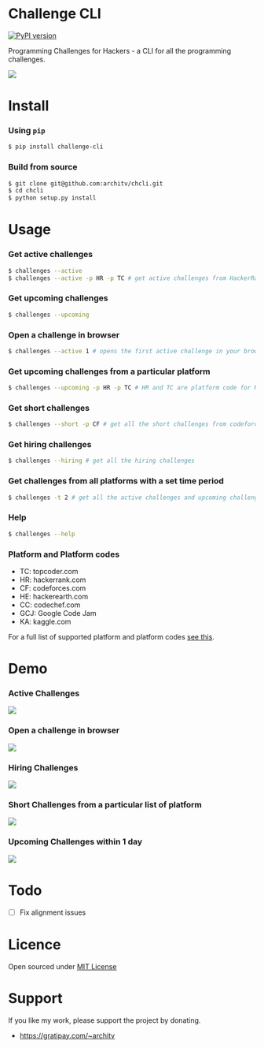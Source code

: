 Challenge CLI
=====

[![PyPI version](https://badge.fury.io/py/challenge-cli.svg)](https://badge.fury.io/py/challenge-cli)

Programming Challenges for Hackers - a CLI for all the programming challenges. 

![](http://i.imgur.com/F7BbEH2.png)

Install
=====

### Using `pip`

```bash
$ pip install challenge-cli
````

### Build from source


```bash
$ git clone git@github.com:architv/chcli.git
$ cd chcli
$ python setup.py install
```

Usage
====

### Get active challenges

```bash
$ challenges --active
$ challenges --active -p HR -p TC # get active challenges from HackerRank(HR) and topcoder(TC).
```

### Get upcoming challenges

```bash
$ challenges --upcoming
```

### Open a challenge in browser

```bash
$ challenges --active 1 # opens the first active challenge in your browser
```

### Get upcoming challenges from a particular platform

```bash
$ challenges --upcoming -p HR -p TC # HR and TC are platform code for HackerRank and TopCoder Respectively
```

### Get short challenges

```bash
$ challenges --short -p CF # get all the short challenges from codeforces
```

### Get hiring challenges

```bash
$ challenges --hiring # get all the hiring challenges
```

### Get challenges from all platforms with a set time period

```bash
$ challenges -t 2 # get all the active challenges and upcoming challenges which start in the next 2 days
```

### Help
```bash
$ challenges --help
```

### Platform and Platform codes

- TC: topcoder.com
- HR: hackerrank.com
- CF: codeforces.com
- HE: hackerearth.com
- CC: codechef.com
- GCJ: Google Code Jam
- KA: kaggle.com

For a full list of supported platform and platform codes [see this](challenges/platformids.py).

Demo
====

### Active Challenges
![](http://i.imgur.com/Siedm4R.gif)

### Open a challenge in browser
![](http://i.imgur.com/mxsrc8C.gif)

### Hiring Challenges
![](http://i.imgur.com/c30BEqG.gif)

### Short Challenges from a particular list of platform
![](http://i.imgur.com/SKQgona.png?1)

### Upcoming Challenges within 1 day
![](http://i.imgur.com/3mX7YGh.png)

Todo
====
- [ ] Fix alignment issues


Licence
====
Open sourced under [MIT License](LICENSE)

Support
====
If you like my work, please support the project by donating.

- https://gratipay.com/~architv
